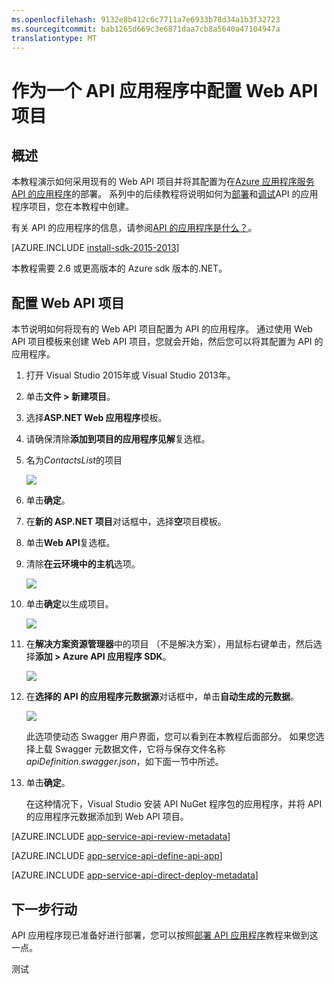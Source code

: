 ```yaml
---
ms.openlocfilehash: 9132e8b412c6c7711a7e6933b78d34a1b3f32723
ms.sourcegitcommit: bab1265d669c3e6871daa7cb8a5640a47104947a
translationtype: MT
---
```

<properties 
    pageTitle="作为一个 API 应用程序中配置 Web API 项目" 
    description="了解如何配置 Web API 项目作为 API 的应用程序，使用 Visual Studio 2013 " 
    services="app-service\api" 
    documentationCenter=".net" 
    authors="bradygaster" 
    manager="wpickett" 
    editor="jimbe"/>

<tags 
    ms.service="app-service-api" 
    ms.workload="web" 
    ms.tgt_pltfrm="dotnet" 
    ms.devlang="na" 
    ms.topic="article" 
    ms.date="08/14/2015" 
    ms.author="tdykstra"/>

# 作为一个 API 应用程序中配置 Web API 项目

## 概述

本教程演示如何采用现有的 Web API 项目并将其配置为在[Azure 应用程序服务](../app-service/app-service-value-prop-what-is.md) [API 的应用程序](app-service-api-apps-why-best-platform.md)的部署。 系列中的后续教程将说明如何为[部署](app-service-dotnet-deploy-api-app.md)和[调试](../app-service-dotnet-remotely-debug-api-app.md)API 的应用程序项目，您在本教程中创建。

有关 API 的应用程序的信息，请参阅[API 的应用程序是什么？](app-service-api-apps-why-best-platform.md)。

[AZURE.INCLUDE [install-sdk-2015-2013](../../includes/install-sdk-2015-2013.md)]

本教程需要 2.6 或更高版本的 Azure sdk 版本的.NET。

## 配置 Web API 项目 

本节说明如何将现有的 Web API 项目配置为 API 的应用程序。 通过使用 Web API 项目模板来创建 Web API 项目，您就会开始，然后您可以将其配置为 API 的应用程序。

1. 打开 Visual Studio 2015年或 Visual Studio 2013年。

2. 单击**文件 > 新建项目**。 

3. 选择**ASP.NET Web 应用程序**模板。

4. 请确保清除**添加到项目的应用程序见解**复选框。 

4. 名为*ContactsList*的项目

    ![](./media/app-service-dotnet-create-api-app-visual-studio/01-filenew-v3.png)

5. 单击**确定**。

6. 在**新的 ASP.NET 项目**对话框中，选择**空**项目模板。

7. 单击**Web API**复选框。

8. 清除**在云环境中的主机**选项。

    ![](./media/app-service-dotnet-create-api-app-visual-studio/webapinewproj.png)

9. 单击**确定**以生成项目。

    ![](./media/app-service-dotnet-create-api-app-visual-studio/sewebapi.png)

10. 在**解决方案资源管理器**中的项目 （不是解决方案），用鼠标右键单击，然后选择**添加 > Azure API 应用程序 SDK**。

    ![](./media/app-service-dotnet-create-api-app-visual-studio/addapiappsdk.png)

11. 在**选择的 API 的应用程序元数据源**对话框中，单击**自动生成的元数据**。 

    ![](./media/app-service-dotnet-create-api-app-visual-studio/chooseswagger.png)

    此选项使动态 Swagger 用户界面，您可以看到在本教程后面部分。 如果您选择上载 Swagger 元数据文件，它将与保存文件名称*apiDefinition.swagger.json*，如下面一节中所述。 

12. 单击**确定**。 
 
    在这种情况下，Visual Studio 安装 API NuGet 程序包的应用程序，并将 API 的应用程序元数据添加到 Web API 项目。  

[AZURE.INCLUDE [app-service-api-review-metadata](../../includes/app-service-api-review-metadata.md)]

[AZURE.INCLUDE [app-service-api-define-api-app](../../includes/app-service-api-define-api-app.md)]

[AZURE.INCLUDE [app-service-api-direct-deploy-metadata](../../includes/app-service-api-direct-deploy-metadata.md)]

## 下一步行动

API 应用程序现已准备好进行部署，您可以按照[部署 API 应用程序](app-service-dotnet-deploy-api-app.md)教程来做到这一点。
 
测试
